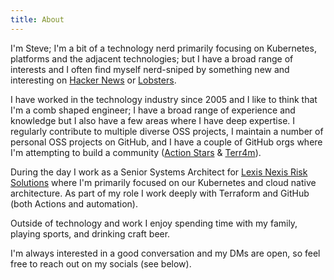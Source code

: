 ```yaml
---
title: About
---
```



I'm Steve; I'm a bit of a technology nerd primarily focusing on Kubernetes, platforms and the adjacent technologies; but I have a broad range of interests and I often find myself nerd-sniped by something new and interesting on [Hacker News](https://news.ycombinator.com/) or [Lobsters](https://lobste.rs/).

I have worked in the technology industry since 2005 and I like to think that I'm a comb shaped engineer; I have a broad range of experience and knowledge but I also have a few areas where I have deep expertise. I regularly contribute to multiple diverse OSS projects, I maintain a number of personal OSS projects on GitHub, and I have a couple of GitHub orgs where I'm attempting to build a community ([Action Stars](https://github.com/action-stars) & [Terr4m](https://github.com/terr4m)).

During the day I work as a Senior Systems Architect for [Lexis Nexis Risk Solutions](https://risk.lexisnexis.com/) where I'm primarily focused on our Kubernetes and cloud native architecture. As part of my role I work deeply with Terraform and GitHub (both Actions and automation).

Outside of technology and work I enjoy spending time with my family, playing sports, and drinking craft beer.

I'm always interested in a good conversation and my DMs are open, so feel free to reach out on my socials (see below).
